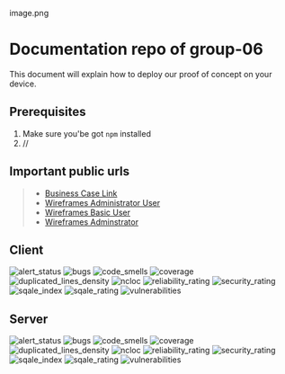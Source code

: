 image.png
# Documentation repo of group-06
   This document will explain how to deploy our proof of concept on your device. 
## Prerequisites
1. Make sure you'be got `npm` installed
2. //



## Important public urls  
> * [Business Case Link](https://docs.google.com/document/d/1ObQ3rBI7G-NltQehbjTW6Hwc3osGvSEEYOYz42bJ8wg/edit?usp=sharing)
> * [Wireframes Administrator User](https://app.moqups.com/Kuc2fZQRVcKK5xP5TpTNb9zflt79wlyj/view/page/aeca3c263)
> * [Wireframes Basic User](https://app.moqups.com/jAVXvEnBpjb1M8tUcq6Toozh1w6VihV0/view/page/ad64222d5)
> * [Wireframes Adminstrator](https://app.moqups.com/9jsg9C5akCLrhODJ8aVPPvIY8un9fuPO/view/page/ad64222d5?ui=0&fit_width=1)

## Client
![alert_status](https://sonar.ti.howest.be/api/project_badges/measure?project=2022.project-ii:mars-client-06&metric=alert_status)
![bugs](https://sonar.ti.howest.be/api/project_badges/measure?project=2022.project-ii:mars-client-06&metric=bugs)
![code_smells](https://sonar.ti.howest.be/api/project_badges/measure?project=2022.project-ii:mars-client-06&metric=code_smells)
![coverage](https://sonar.ti.howest.be/api/project_badges/measure?project=2022.project-ii:mars-client-06&metric=coverage)
![duplicated_lines_density](https://sonar.ti.howest.be/api/project_badges/measure?project=2022.project-ii:mars-client-06&metric=duplicated_lines_density)
![ncloc](https://sonar.ti.howest.be/api/project_badges/measure?project=2022.project-ii:mars-client-06&metric=ncloc)
![reliability_rating](https://sonar.ti.howest.be/api/project_badges/measure?project=2022.project-ii:mars-client-06&metric=reliability_rating)
![security_rating](https://sonar.ti.howest.be/api/project_badges/measure?project=2022.project-ii:mars-client-06&metric=security_rating)
![sqale_index](https://sonar.ti.howest.be/api/project_badges/measure?project=2022.project-ii:mars-client-06&metric=sqale_index)
![sqale_rating](https://sonar.ti.howest.be/api/project_badges/measure?project=2022.project-ii:mars-client-06&metric=sqale_rating)
![vulnerabilities](https://sonar.ti.howest.be/api/project_badges/measure?project=2022.project-ii:mars-client-06&metric=vulnerabilities)

## Server
![alert_status](https://sonar.ti.howest.be/api/project_badges/measure?project=2022.project-ii:mars-server-06&metric=alert_status)
![bugs](https://sonar.ti.howest.be/api/project_badges/measure?project=2022.project-ii:mars-server-06&metric=bugs)
![code_smells](https://sonar.ti.howest.be/api/project_badges/measure?project=2022.project-ii:mars-server-06&metric=code_smells)
![coverage](https://sonar.ti.howest.be/api/project_badges/measure?project=2022.project-ii:mars-server-06&metric=coverage)
![duplicated_lines_density](https://sonar.ti.howest.be/api/project_badges/measure?project=2022.project-ii:mars-server-06&metric=duplicated_lines_density)
![ncloc](https://sonar.ti.howest.be/api/project_badges/measure?project=2022.project-ii:mars-server-06&metric=ncloc)
![reliability_rating](https://sonar.ti.howest.be/api/project_badges/measure?project=2022.project-ii:mars-server-06&metric=reliability_rating)
![security_rating](https://sonar.ti.howest.be/api/project_badges/measure?project=2022.project-ii:mars-server-06&metric=security_rating)
![sqale_index](https://sonar.ti.howest.be/api/project_badges/measure?project=2022.project-ii:mars-server-06&metric=sqale_index)
![sqale_rating](https://sonar.ti.howest.be/api/project_badges/measure?project=2022.project-ii:mars-server-06&metric=sqale_rating)
![vulnerabilities](https://sonar.ti.howest.be/api/project_badges/measure?project=2022.project-ii:mars-server-06&metric=vulnerabilities)






